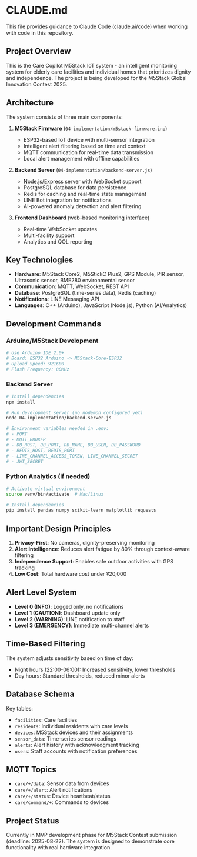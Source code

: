 # CLAUDE.md

This file provides guidance to Claude Code (claude.ai/code) when working with code in this repository.

## Project Overview

This is the Care Copilot M5Stack IoT system - an intelligent monitoring system for elderly care facilities and individual homes that prioritizes dignity and independence. The project is being developed for the M5Stack Global Innovation Contest 2025.

## Architecture

The system consists of three main components:

1. **M5Stack Firmware** (`04-implementation/m5stack-firmware.ino`)
   - ESP32-based IoT device with multi-sensor integration
   - Intelligent alert filtering based on time and context
   - MQTT communication for real-time data transmission
   - Local alert management with offline capabilities

2. **Backend Server** (`04-implementation/backend-server.js`)
   - Node.js/Express server with WebSocket support
   - PostgreSQL database for data persistence
   - Redis for caching and real-time state management
   - LINE Bot integration for notifications
   - AI-powered anomaly detection and alert filtering

3. **Frontend Dashboard** (web-based monitoring interface)
   - Real-time WebSocket updates
   - Multi-facility support
   - Analytics and QOL reporting

## Key Technologies

- **Hardware**: M5Stack Core2, M5StickC Plus2, GPS Module, PIR sensor, Ultrasonic sensor, BME280 environmental sensor
- **Communication**: MQTT, WebSocket, REST API
- **Database**: PostgreSQL (time-series data), Redis (caching)
- **Notifications**: LINE Messaging API
- **Languages**: C++ (Arduino), JavaScript (Node.js), Python (AI/Analytics)

## Development Commands

### Arduino/M5Stack Development
```bash
# Use Arduino IDE 2.0+
# Board: ESP32 Arduino -> M5Stack-Core-ESP32
# Upload Speed: 921600
# Flash Frequency: 80MHz
```

### Backend Server
```bash
# Install dependencies
npm install

# Run development server (no nodemon configured yet)
node 04-implementation/backend-server.js

# Environment variables needed in .env:
# - PORT
# - MQTT_BROKER
# - DB_HOST, DB_PORT, DB_NAME, DB_USER, DB_PASSWORD
# - REDIS_HOST, REDIS_PORT
# - LINE_CHANNEL_ACCESS_TOKEN, LINE_CHANNEL_SECRET
# - JWT_SECRET
```

### Python Analytics (if needed)
```bash
# Activate virtual environment
source venv/bin/activate  # Mac/Linux

# Install dependencies
pip install pandas numpy scikit-learn matplotlib requests
```

## Important Design Principles

1. **Privacy-First**: No cameras, dignity-preserving monitoring
2. **Alert Intelligence**: Reduces alert fatigue by 80% through context-aware filtering
3. **Independence Support**: Enables safe outdoor activities with GPS tracking
4. **Low Cost**: Total hardware cost under ¥20,000

## Alert Level System

- **Level 0 (INFO)**: Logged only, no notifications
- **Level 1 (CAUTION)**: Dashboard update only
- **Level 2 (WARNING)**: LINE notification to staff
- **Level 3 (EMERGENCY)**: Immediate multi-channel alerts

## Time-Based Filtering

The system adjusts sensitivity based on time of day:
- Night hours (22:00-06:00): Increased sensitivity, lower thresholds
- Day hours: Standard thresholds, reduced minor alerts

## Database Schema

Key tables:
- `facilities`: Care facilities
- `residents`: Individual residents with care levels
- `devices`: M5Stack devices and their assignments
- `sensor_data`: Time-series sensor readings
- `alerts`: Alert history with acknowledgment tracking
- `users`: Staff accounts with notification preferences

## MQTT Topics

- `care/+/data`: Sensor data from devices
- `care/+/alert`: Alert notifications
- `care/+/status`: Device heartbeat/status
- `care/command/+`: Commands to devices

## Project Status

Currently in MVP development phase for M5Stack Contest submission (deadline: 2025-08-22). The system is designed to demonstrate core functionality with real hardware integration.